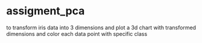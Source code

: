# assigment_pca
to transform iris data into 3 dimensions and plot a 3d chart with transformed dimensions and color each data point with specific class
